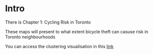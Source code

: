 # Intro

There is Chapter 1: Cycling Risk in Toronto

These maps will present to what extent bicycle theft can casuse risk in Toronto neighbourhoods

You can access the clustering visualisation in this [link](https://zeqiang.fun/Digital-Viz-City-Transformations/Bicycle-Thefts-Risk/Toronto_Clustering_Viz-draft/)

